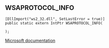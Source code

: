 ## WSAPROTOCOL_INFO

```
[DllImport("ws2_32.dll", SetLastError = true)]
public static extern IntPtr WSAPROTOCOL_INFO(
   
);
```

[Microsoft documentation](https://docs.microsoft.com/en-us/windows/win32/winsock/wsaprotocol-info)
